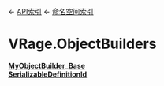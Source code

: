 ← [API索引](Api-Index) ← [命名空间索引](Namespace-Index)

# VRage.ObjectBuilders

**[MyObjectBuilder_Base](VRage.ObjectBuilders.MyObjectBuilder_Base)**  
**[SerializableDefinitionId](VRage.ObjectBuilders.SerializableDefinitionId)**


